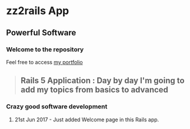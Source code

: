 zz2rails App
============

Powerful Software
-----------------

### Welcome to the repository

Feel free to access [my portfolio](http://zz2rails.herokuapp.com)

> ## Rails 5 Application : Day by day I'm going to add my topics from basics to advanced

### Crazy good software development

1. 21st Jun 2017 - Just added Welcome page in this Rails app.

